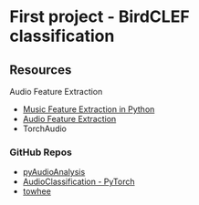 # First project - BirdCLEF classification

## Resources

Audio Feature Extraction

- [Music Feature Extraction in Python](https://towardsdatascience.com/extract-features-of-music-75a3f9bc265d)
- [Audio Feature Extraction](https://devopedia.org/audio-feature-extraction#:~:text=Audio%20feature%20extraction%20is%20a,is%20a%20representation%20of%20sound.)
- TorchAudio

### GitHub Repos

- [pyAudioAnalysis](https://github.com/tyiannak/pyAudioAnalysis)
- [AudioClassification - PyTorch](https://github.com/yeyupiaoling/AudioClassification-Pytorch)
- [towhee](https://github.com/towhee-io/towhee)